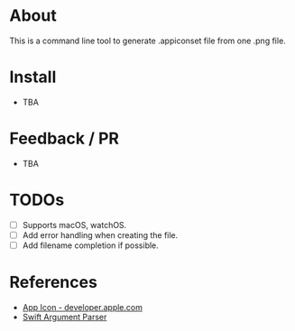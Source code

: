 # About
This is a command line tool to generate .appiconset file from one .png file.

# Install
- TBA

# Feedback / PR
- TBA

# TODOs
-[ ] Supports macOS, watchOS.
-[ ] Add error handling when creating the file.
-[ ] Add filename completion if possible.

# References
- [App Icon - developer.apple.com](https://developer.apple.com/design/human-interface-guidelines/ios/icons-and-images/app-icon/)
- [Swift Argument Parser](https://github.com/apple/swift-argument-parser)
